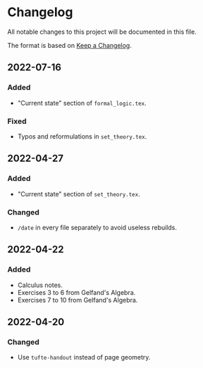 # Changelog

All notable changes to this project will be documented in this file.

The format is based on [Keep a Changelog](https://keepachangelog.com/en/1.0.0/).

## 2022-07-16

### Added

- "Current state" section of `formal_logic.tex`.

### Fixed

- Typos and reformulations in `set_theory.tex`.

## 2022-04-27

### Added

- "Current state" section of `set_theory.tex`.

### Changed

- `/date` in every file separately to avoid useless
rebuilds.

## 2022-04-22

### Added

- Calculus notes.
- Exercises 3 to 6 from Gelfand's Algebra.
- Exercises 7 to 10 from Gelfand's Algebra.

## 2022-04-20

### Changed

- Use `tufte-handout` instead of page geometry.